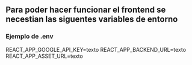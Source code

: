 ## Para poder hacer funcionar el frontend se necestian las siguentes variables de entorno

### Ejemplo de .env


REACT_APP_GOOGLE_API_KEY=texto
REACT_APP_BACKEND_URL=texto
REACT_APP_ASSET_URL=texto